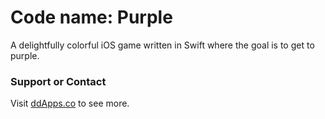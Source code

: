 # Code name: Purple
A delightfully colorful iOS game written in Swift where the goal is to get to purple.

### Support or Contact
Visit [ddApps.co](http://ddapps.co) to see more.